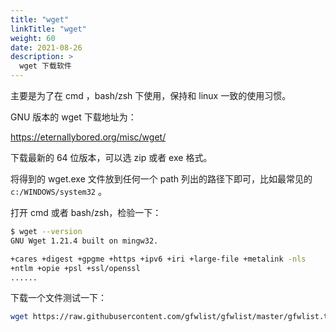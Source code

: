 ```yaml
---
title: "wget"
linkTitle: "wget"
weight: 60
date: 2021-08-26
description: >
  wget 下载软件
---
```


主要是为了在 cmd ，bash/zsh 下使用，保持和 linux 一致的使用习惯。

GNU 版本的 wget 下载地址为：

https://eternallybored.org/misc/wget/

下载最新的 64 位版本，可以选 zip 或者 exe 格式。

将得到的 wget.exe 文件放到任何一个 path 列出的路径下即可，比如最常见的 `c:/WINDOWS/system32` 。

打开 cmd 或者 bash/zsh，检验一下：

```bash
$ wget --version
GNU Wget 1.21.4 built on mingw32.

+cares +digest +gpgme +https +ipv6 +iri +large-file +metalink -nls
+ntlm +opie +psl +ssl/openssl
......
```

下载一个文件测试一下：

```bash
wget https://raw.githubusercontent.com/gfwlist/gfwlist/master/gfwlist.txt
```